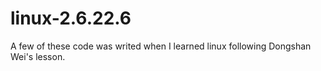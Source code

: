 # linux-2.6.22.6
A few of these code was writed when I learned linux following Dongshan Wei's lesson.
